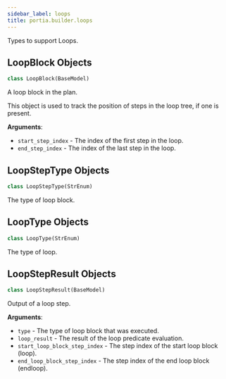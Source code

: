 ```yaml
---
sidebar_label: loops
title: portia.builder.loops
---
```


Types to support Loops.

## LoopBlock Objects

```python
class LoopBlock(BaseModel)
```

A loop block in the plan.

This object is used to track the position of steps
in the loop tree, if one is present.

**Arguments**:

- `start_step_index` - The index of the first step in the loop.
- `end_step_index` - The index of the last step in the loop.

## LoopStepType Objects

```python
class LoopStepType(StrEnum)
```

The type of loop block.

## LoopType Objects

```python
class LoopType(StrEnum)
```

The type of loop.

## LoopStepResult Objects

```python
class LoopStepResult(BaseModel)
```

Output of a loop step.

**Arguments**:

- `type` - The type of loop block that was executed.
- `loop_result` - The result of the loop predicate evaluation.
- `start_loop_block_step_index` - The step index of the start loop block (loop).
- `end_loop_block_step_index` - The step index of the end loop block (endloop).

